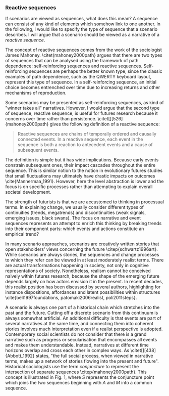 ### Reactive sequences

If scenarios are viewed as sequences, what does this mean? A sequence can consist of any kind of elements which somehow link to one another. In the following, I would like to specify the type of sequence that a scenario describes. I will argue that a scenario should be viewed as a narrative of a *reactive sequence*.

The concept of reactive sequences comes from the work of the sociologist James Mahoney. \citet{mahoney2000path} argues that there are two types of sequences that can be analysed using the framework of path dependence: self-reinforcing sequences and reactive sequences. Self-reinforcing sequences are perhaps the better known type, since the classic examples of path dependence, such as the QWERTY keyboard layout, represent this type of sequence. In a self-reinforcing sequence, an initial choice becomes entrenched over time due to increasing returns and other mechanisms of reproduction.

Some scenarios may be presented as self-reinforcing sequences, as kind of "winner takes all" narratives. However, I would argue that the second type of sequence, reactive sequence, is useful for futures research because it concerns over time rather than persistence. \citet[][526]{mahoney2000path} gives the following definition of a reactive sequence:

>  Reactive sequences are chains of temporally ordered and causally connected events. In a reactive sequence, each event in the sequence is both a reaction to antecedent events and a cause of subsequent events.

The definition is simple but it has wide implications. Because early events constrain subsequent ones, their impact cascades throughout the entire sequence. This is similar notion to the notion in evolutionary futures studies that small fluctuations may ultimately have drastic impacts on outcomes \cite{Mannermaa_1991}. However, here the level abstraction is lower and the focus is on specific processes rather than attempting to explain overall societal development.

The strength of futurists is that we are accustomed to thinking in processual terms. In explaining change, we usually consider different types of continuities (trends, megatrends) and discontinuities (weak signals, emerging issues, black swans). The focus on narrative and event sequences represents an attempt to enrich this thinking by breaking trends into their component parts: which events and actions constitute an empirical trend?

In many scenario approaches, scenarios are creatively written stories that open stakeholders' views concerning the future \citep{schwartz1996art}. While scenarios are always stories, the sequences and change processes to which they refer can be viewed in at least moderately realist terms. There are actual transformations happening in society, not only in cognitive representations of society. Nonetheless, realism cannot be conceived naively within futures research, because the shape of the emerging future depends largely on how actors envision it in the present. In recent decades, this realist position has been discussed by several authors, highlighting for instance dispositions, affordances and latent possibilities within structures \cite{bell1997foundations, patomaki2006realist, poli2011steps}.

A scenario is always one part of a historical chain which stretches into the past and the future. Cutting off a discrete scenario from this continuum is always somewhat artificial. An additional difficulty is that events are part of several narratives at the same time, and connecting them into coherent stories involves much interpretation even if a realist perspective is adopted. Contemporary social scientists do not consider that there is a grand narrative such as progress or secularisation that encompasses all events and makes them understandable. Instead, narratives at different time horizons overlap and cross each other in complex ways. As \citet[][438]{Abbott_1992} states, "the full social process, when viewed in narrative terms, makes up a network of stories flowing into the present and future". Historical sociologists use the term *conjuncture* to represent the intersection of separate sequences \citep{mahoney2000path}. This concept is illustrated in Fig. 1, where *S* represents the conjuncture point which joins the two sequences beginning with *A* and *M* into a common sequence.

